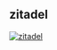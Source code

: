 ## zitadel

[![zitadel](https://img.youtube.com/vi/S98SAXgRpOM/0.jpg)](https://www.youtube.com/watch?v=S98SAXgRpOM)